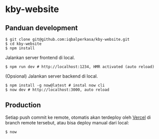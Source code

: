 # kby-website

## Panduan development

```shell
$ git clone git@github.com:iqbalperkasa/kby-website.git
$ cd kby-website
$ npm install
```

Jalankan server frontend di local.

```shell
$ npm run dev # http://localhost:1234, HMR activated (auto reload)
```

(Opsional) Jalankan server backend di local.

```shell
$ npm install -g now@latest # instal now cli
$ now dev # http://localhost:3000, auto reload
```

## Production

Setiap push commit ke remote, otomatis akan terdeploy oleh [Vercel](https://vercel.com) di branch remote tersebut, atau bisa deploy manual dari local:

```shell
$ now
```

